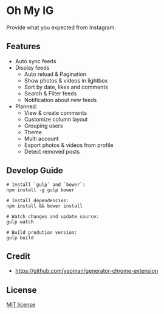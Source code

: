 # Oh My IG
Provide what you expected from Instagram.

## Features
- Auto sync feeds
- Display feeds
  - Auto reload & Pagination
  - Show photos & videos in lightbox
  - Sort by date, likes and comments
  - Search & Filter feeds
  - Notification about new feeds
- Planned:
  - View & create comments
  - Customize column layout
  - Grouping users
  - Theme
  - Multi account
  - Export photos & videos from profile
  - Detect removed posts

## Develop Guide
```
# Install `gulp` and `bower`:
npm install -g gulp bower

# Install dependencies:
npm install && bower install

# Watch changes and update source:
gulp watch

# Build prodution version:
gulp build
```

## Credit
- https://github.com/yeoman/generator-chrome-extension

## License
[MIT license](LICENSE.md)
